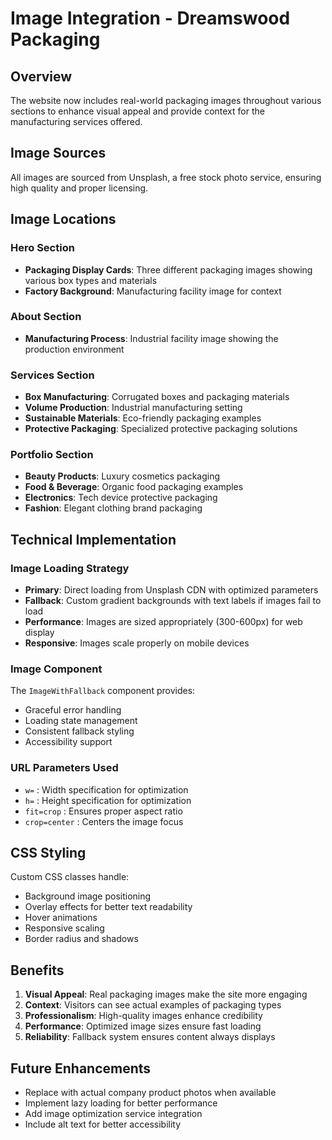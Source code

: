 # Image Integration - Dreamswood Packaging

## Overview
The website now includes real-world packaging images throughout various sections to enhance visual appeal and provide context for the manufacturing services offered.

## Image Sources
All images are sourced from Unsplash, a free stock photo service, ensuring high quality and proper licensing.

## Image Locations

### Hero Section
- **Packaging Display Cards**: Three different packaging images showing various box types and materials
- **Factory Background**: Manufacturing facility image for context

### About Section
- **Manufacturing Process**: Industrial facility image showing the production environment

### Services Section
- **Box Manufacturing**: Corrugated boxes and packaging materials
- **Volume Production**: Industrial manufacturing setting
- **Sustainable Materials**: Eco-friendly packaging examples
- **Protective Packaging**: Specialized protective packaging solutions

### Portfolio Section
- **Beauty Products**: Luxury cosmetics packaging
- **Food & Beverage**: Organic food packaging examples
- **Electronics**: Tech device protective packaging
- **Fashion**: Elegant clothing brand packaging

## Technical Implementation

### Image Loading Strategy
- **Primary**: Direct loading from Unsplash CDN with optimized parameters
- **Fallback**: Custom gradient backgrounds with text labels if images fail to load
- **Performance**: Images are sized appropriately (300-600px) for web display
- **Responsive**: Images scale properly on mobile devices

### Image Component
The `ImageWithFallback` component provides:
- Graceful error handling
- Loading state management
- Consistent fallback styling
- Accessibility support

### URL Parameters Used
- `w=` : Width specification for optimization
- `h=` : Height specification for optimization
- `fit=crop` : Ensures proper aspect ratio
- `crop=center` : Centers the image focus

## CSS Styling
Custom CSS classes handle:
- Background image positioning
- Overlay effects for better text readability
- Hover animations
- Responsive scaling
- Border radius and shadows

## Benefits
1. **Visual Appeal**: Real packaging images make the site more engaging
2. **Context**: Visitors can see actual examples of packaging types
3. **Professionalism**: High-quality images enhance credibility
4. **Performance**: Optimized image sizes ensure fast loading
5. **Reliability**: Fallback system ensures content always displays

## Future Enhancements
- Replace with actual company product photos when available
- Implement lazy loading for better performance
- Add image optimization service integration
- Include alt text for better accessibility
